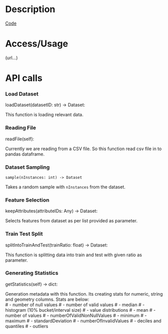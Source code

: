 # Description

[Code](https://github.com/Simple-ML/RuntimeData/tree/main/api/simpleml/dataset)

# Access/Usage

(url...)

# API calls

### Load Dataset

loadDataset(datasetID: str) -> Dataset:

This function is loading relevant data.

### Reading File  

readFile(self):

Currently we are reading from a CSV file. So this function read csv file in to pandas dataframe.

### Dataset Sampling

`sample(nInstances: int) -> Dataset`

Takes a random sample with `nInstances` from the dataset.

### Feature Selection 

keepAttributes(attributeIDs: Any) -> Dataset:

Selects features from dataset as per list provided as parameter.

### Train Test Split 

splitIntoTrainAndTest(trainRatio: float) -> Dataset:

This function is splitting data into train and test with given ratio as parameter.

### Generating Statistics

getStatistics(self) -> dict:

Generation metadata with this function. Its creating stats for numeric, string and geometry columns. 
Stats are below:     
    # - number of null values
    # - number of valid values
    # - median
    # - histogram (10% bucket/interval size)
    # - value distributions
    # - mean
    # - number of values
    # - numberOfValidNonNullValues
    # - minimum
    # - maximum
    # - standardDeviation
    # - numberOfInvalidValues
    # - deciles and quantiles
    # - outliers